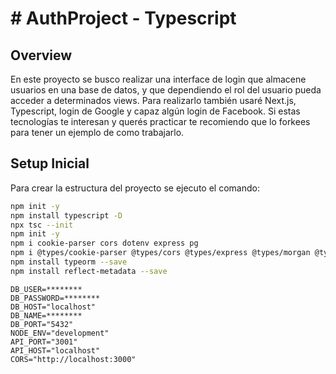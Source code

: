 # # AuthProject - Typescript

## Overview

En este proyecto se busco realizar una interface de login que almacene usuarios en una base de datos, y que dependiendo el rol del usuario pueda acceder a determinados views. Para realizarlo también usaré Next.js, Typescript, login de Google y capaz algún login de Facebook. Si estas tecnologías te interesan y querés practicar te recomiendo que lo forkees para tener un ejemplo de como trabajarlo.

## Setup Inicial

Para crear la estructura del proyecto se ejecuto el comando:

```bash
npm init -y
npm install typescript -D
npx tsc --init
npm init -y
npm i cookie-parser cors dotenv express pg
npm i @types/cookie-parser @types/cors @types/express @types/morgan @types/node @types pg morgan nodemon ts-node --save-dev
npm install typeorm --save
npm install reflect-metadata --save
```

```env
DB_USER=********
DB_PASSWORD=********
DB_HOST="localhost"
DB_NAME=********
DB_PORT="5432"
NODE_ENV="development"
API_PORT="3001"
API_HOST="localhost"
CORS="http://localhost:3000"
```
